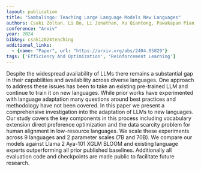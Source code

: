 ```yaml
---
layout: publication
title: "Sambalingo: Teaching Large Language Models New Languages"
authors: Csaki Zoltan, Li Bo, Li Jonathan, Xu Qiantong, Pawakapan Pian, Zhang Leon, Du Yun, Zhao Hengyu, Hu Changran, Thakker Urmish
conference: "Arxiv"
year: 2024
bibkey: csaki2024teaching
additional_links:
  - {name: "Paper", url: "https://arxiv.org/abs/2404.05829"}
tags: ['Efficiency And Optimization', 'Reinforcement Learning']
---
```

Despite the widespread availability of LLMs there remains a substantial gap in their capabilities and availability across diverse languages. One approach to address these issues has been to take an existing pre-trained LLM and continue to train it on new languages. While prior works have experimented with language adaptation many questions around best practices and methodology have not been covered. In this paper we present a comprehensive investigation into the adaptation of LLMs to new languages. Our study covers the key components in this process including vocabulary extension direct preference optimization and the data scarcity problem for human alignment in low-resource languages. We scale these experiments across 9 languages and 2 parameter scales (7B and 70B). We compare our models against Llama 2 Aya-101 XGLM BLOOM and existing language experts outperforming all prior published baselines. Additionally all evaluation code and checkpoints are made public to facilitate future research.
